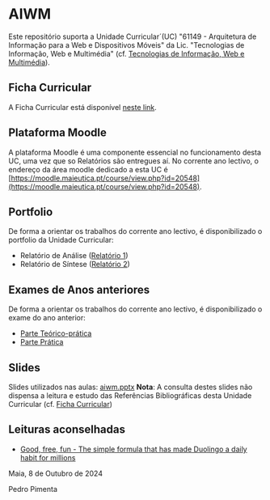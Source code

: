 # AIWM

Este repositório suporta a Unidade Curricular´(UC) "61149 - Arquitetura de Informação para a Web e Dispositivos Móveis" da Lic. "Tecnologias de Informação, Web e Multimédia" (cf. [Tecnologias de Informação, Web e Multimédia](https://www.ipmaia.pt/pt/ensino/oferta-formativa/licenciaturas/tecnologias-informacao-web-multimedia)).


## Ficha Curricular

A Ficha Curricular está disponível [neste link](https://docs.google.com/document/d/1fhE79-4ilop4PHRKI3yc1ZhUR9deNRZ2lC-mbpGTrB0/edit). 


## Plataforma Moodle

A plataforma Moodle é uma componente essencial no funcionamento desta UC, uma vez que so Relatórios são entregues aí.
No corrente ano lectivo, o endereço da área moodle dedicado a esta UC é [https://moodle.maieutica.pt/course/view.php?id=20548](https://moodle.maieutica.pt/course/view.php?id=20548). 


## Portfolio

De forma a orientar os trabalhos do corrente ano lectivo, é disponibilizado o portfolio da Unidade Curricular:
- Relatório de Análise ([Relatório 1](./Relat%C3%B3rio%201))
- Relatório de Síntese ([Relatório 2](./Relat%C3%B3rio%202))

## Exames de Anos anteriores

De forma a orientar os trabalhos do corrente ano lectivo, é disponibilizado o exame do ano anterior:
- [Parte Teórico-prática](./Exames/Exame%2016Jan2023%20(teo-prat).pdf)
- [Parte Prática](./Exames/Exame%2016Jan2023%20(pratica).pdf)

## Slides
Slides utilizados nas aulas: [aiwm.pptx](./AIWM.pptx)
**Nota**: A consulta destes slides não dispensa a leitura e estudo das Referências Bibliográficas desta Unidade Curricular (cf. [Ficha Curricular](https://docs.google.com/document/d/1fhE79-4ilop4PHRKI3yc1ZhUR9deNRZ2lC-mbpGTrB0/edit))


## Leituras aconselhadas

- [Good, free, fun - The simple formula that has made Duolingo a daily habit for millions](./docs/Good,%20free,%20fun%20-%20The%20simple%20formula%20that%20has%20made%20Duolingo%20a%20daily%20habit%20for%20millions.pdf)


Maia, 8 de Outubro de 2024

Pedro Pimenta
